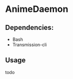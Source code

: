 # AnimeDaemon

## Dependencies:
- Bash
- Transmission-cli

## Usage
todo

[//]: <> (MARUSUE TU QUE USA ESSA MERDA COLOCA AQUI O QUE TEM QUE FAZER)
